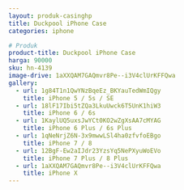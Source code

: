 ```yaml
---
layout: produk-casinghp
title: Duckpool iPhone Case
categories: iphone

# Produk
product-title: Duckpool iPhone Case
harga: 90000
sku: hn-4139
image-drive: 1aXXQAM7GAQmvr8Pe--i3V4clUrKFFQwa
gallery:
  - url: 1g84T1n1QwYNzBqeEz_BKYauTedWmIQgy
    title: iPhone 5 / 5s / SE
  - url: 18lF17Ibi5tZQa3LkuUwck6T5UnK1hiW3
    title: iPhone 6 / 6s
  - url: 1KaylUQ5uxsJwYCt0KO2wZgXsAA7cMYAG
    title: iPhone 6 Plus / 6s Plus
  - url: 1qNeNrjZ6N-3x9mwwLSl4ha0zfvfoEBgo
    title: iPhone 7 / 8
  - url: 12BgF-Ew2aIJdr23YzsYq5NePXyuWoEVo
    title: iPhone 7 Plus / 8 Plus
  - url: 1aXXQAM7GAQmvr8Pe--i3V4clUrKFFQwa
    title: iPhone X
---
```

